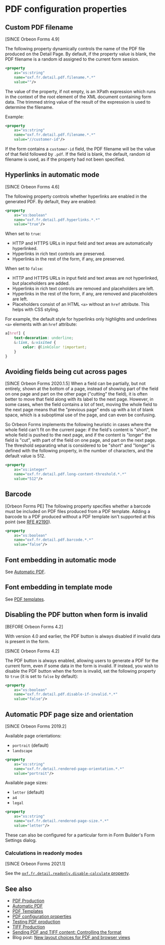# PDF configuration properties

## Custom PDF filename

[SINCE Orbeon Forms 4.9]

The following property dynamically controls the name of the PDF file produced on the Detail Page. By default, if the property value is blank, the PDF filename is a random id assigned to the current form session.

```xml
<property
    as="xs:string"
    name="oxf.fr.detail.pdf.filename.*.*"
    value=""/>
```

The value of the property, if not empty, is an XPath expression which runs in the context of the root element of the XML document containing form data. The trimmed string value of the result of the expression is used to determine the filename.

Example:

```xml
<property
    as="xs:string"
    name="oxf.fr.detail.pdf.filename.*.*"
    value="//customer-id"/>
```

If the form contains a `customer-id` field, the PDF filename will be the value of that field followed by `.pdf`. If the field is blank, the default, random id filename is used, as if the property had not been specified. 

## Hyperlinks in automatic mode

[SINCE Orbeon Forms 4.6]

The following property controls whether hyperlinks are enabled in the generated PDF. By default, they are enabled:

```xml
<property
    as="xs:boolean"
    name="oxf.fr.detail.pdf.hyperlinks.*.*"
    value="true"/>
```

When set to `true`:

* HTTP and HTTPS URLs in input field and text areas are automatically hyperlinked.
* Hyperlinks in rich text controls are preserved.
* Hyperlinks in the rest of the form, if any, are preserved.

When set to `false`:

* HTTP and HTTPS URLs in input field and text areas are not hyperlinked, but placeholders are added.
* Hyperlinks in rich text controls are removed and placeholders are left.
* Hyperlinks in the rest of the form, if any, are removed and placeholders are left.
* Placeholders consist of an HTML `<a>` without an `href` attribute. This helps with CSS styling.

For example, the default style for hyperlinks only highlights and underlines `<a>` elements with an `href` attribute:

```css
a[href] {
    text-decoration: underline;
    &:link, &:visited {
        color: @linkColor !important;
    }
}
```

## Avoiding fields being cut across pages

[SINCE Orbeon Forms 2020.1.5] When a field can be partially, but not entirely, shown at the bottom of a page, instead of showing part of the field on one page and part on the other page ("cutting" the field), it is often better to move that field along with its label to the next page. However, in some cases, when the field contains a lot of text, moving the whole field to the next page means that the "previous page" ends up with a lot of blank space, which is a suboptimal use of the page, and can even be confusing.

So Orbeon Forms implements the following heuristic in cases where the whole field can't fit on the current page: if the field's content is "short", the whole field is pushed to the next page, and if the content is "longer" the field is "cut", with part of the field on one page, and part on the next page. The threshold separating what is considered to be "short" and "longer" is defined with the following property, in the number of characters, and the default value is 512.

```xml
<property
    as="xs:integer"
    name="oxf.fr.detail.pdf.long-content-threshold.*.*"
    value="512"/>
```

## Barcode

[Orbeon Forms PE] The following property specifies whether a barcode must be included on PDF files produced from a PDF template. Adding a barcode to a PDF produced without a PDF template isn't supported at this point (see [RFE #2190](https://github.com/orbeon/orbeon-forms/issues/2190)).

```xml
<property
    as="xs:boolean"
    name="oxf.fr.detail.pdf.barcode.*.*"
    value="false"/>
```

## Font embedding in automatic mode

See [Automatic PDF](/form-runner/feature/pdf-automatic.md).

## Font embedding in template mode

See [PDF templates](/form-runner/feature/pdf-templates.md).

## Disabling the PDF button when form is invalid

[BEFORE Orbeon Forms 4.2]

With version 4.0 and earlier, the PDF button is always disabled if invalid data is present in the form.

[SINCE Orbeon Forms 4.2]

The PDF button is always enabled, allowing users to generate a PDF for the current form, even if some data in the form is invalid. If instead, you wish to disable the PDF button when the form is invalid, set the following property to `true` (it is set to `false` by default):

```xml
<property
    as="xs:boolean"
    name="oxf.fr.detail.pdf.disable-if-invalid.*.*"
    value="false"/>
```

## Automatic PDF page size and orientation

[SINCE Orbeon Forms 2019.2]

Available page orientations:

- `portrait` (default)
- `landscape`

```xml
<property 
    as="xs:string" 
    name="oxf.fr.detail.rendered-page-orientation.*.*" 
    value="portrait"/>
```

Available page sizes:

- `letter` (default)
- `a4`
- `legal`

```xml
<property 
    as="xs:string" 
    name="oxf.fr.detail.rendered-page-size.*.*" 
    value="letter"/>
```

These can also be configured for a particular form in Form Builder's Form Settings dialog.

### Calculations in readonly modes

[SINCE Orbeon Forms 2021.1]

See the [`oxf.fr.detail.readonly.disable-calculate` property](form-runner-detail-page.md#calculations-in-readonly-modes).

## See also
 
- [PDF Production](/form-runner/feature/pdf-production.md)
- [Automatic PDF](/form-runner/feature/pdf-automatic.md)
- [PDF Templates](/form-runner/feature/pdf-templates.md)
- [PDF configuration properties](/configuration/properties/form-runner-pdf.md)
- [Testing PDF production](/form-builder/pdf-test.md)
- [TIFF Production](/form-runner/feature/tiff-production.md)
- [Sending PDF and TIFF content: Controlling the format](/form-runner/advanced/buttons-and-processes/actions-form-runner-send.md)
- Blog post: [New layout choices for PDF and browser views](https://blog.orbeon.com/2019/11/new-layout-choices-for-pdf-and-browser.html)
